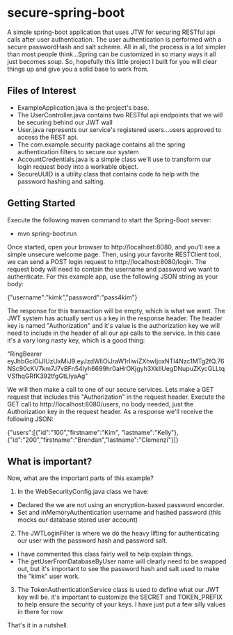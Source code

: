 secure-spring-boot
==============

A simple spring-boot application that uses JTW for securing RESTful api calls after user authentication.  The user authentication is performed with a secure passwordHash and salt scheme.  All in all, the process is a lot simpler than most people think...Spring can be customized in so many ways it all just becomes soup.  So, hopefully this little project I built for you will clear things up and give you a solid base to work from.
 
Files of Interest
------------------------------
 * ExampleApplication.java is the project's base.
 * The UserController.java contains two RESTful api endpoints that we will be securing behind our JWT wall
 * User.java represents our service's registered users...users approved to access the REST api.
 * The com.example.security package contains all the spring authentication filters to secure our system
 * AccountCredentials.java is a simple class we'll use to transform our login request body into a workable object.
 * SecureUUID is a utility class that contains code to help with the password hashing and salting.
 
Getting Started
------------------------------
Execute the following maven command to start the Spring-Boot server:

 * mvn spring-boot:run
 
 Once started, open your browser to http://localhost:8080, and you'll see a simple unsecure welcome page.  Then, using your favorite RESTClient tool, we can send a POST login request to http://localhost:8080/login. The request body will need to contain the username and password we want to authenticate.  For this example app, use the following JSON string as your body:
 
{"username":"kimk","password":"pass4kim"}

The response for this transaction will be empty, which is what we want.  The JWT system has actually sent us a key in the response header.  The header key is named "Authorization" and it's value is the authorization key we will need to include in the header of all our api calls to the service.  In this case it's a vary long nasty key, which is a good thing:

"RingBearer eyJhbGciOiJIUzUxMiJ9.eyJzdWIiOiJraW1rIiwiZXhwIjoxNTI4Nzc1MTg2fQ.76NSc90cKV7km7J7vBFn54Iyh6699hr0aHrOKjgyh3XkIlUegDNupuZKycGLLtqVSfhqGRfK392tfgGtLIyaAg"

We will then make a call to one of our secure services.  Lets make a GET request that includes this "Authorization" in the request header.  Execute the GET call to http://localhost:8080/users, no body needed, just the Authorization key in the request header.  As a response we'll receive the following JSON:

{"users":[{"id":"100","firstname":"Kim", "lastname":"Kelly"},{"id":"200","firstname":"Brendan","lastname":"Clemenzi"}]}

What is important?
---------------
 
Now, what are the important parts of this example?

1. In the WebSecurityConfig.java class we have:
 * Declared the we are not using an encryption-based password encorder.
 * Set and inMemoryAuthentication username and hashed password (this mocks our database stored user account)
2. The JWTLoginFilter is where we do the heavy lifting for authenticating our user with the password hash and password salt.  
* I have commented this class fairly well to help explain things.
* The getUserFromDatabaseByUser name will clearly need to be swapped out, but it's important to see the password hash and salt used to make the "kimk" user work.
3. The TokenAuthenticationService class is used to define what our JWT key will be.  it's important to customize the SECRET and TOKEN_PREFIX to help ensure the security of your keys.  I have just put a few silly values in there for now

That's it in a nutshell.
